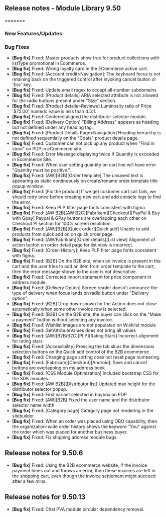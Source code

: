 ## Release notes - Module Library 9.50
=======

### New Features/Updates:

### Bug Fixes

* **[Bug fix]** Fixed: Master products show free for product collections with listType promotional in Ecommerce.
* **[Bug fix]** Fixed: Wrong loyalty card in the ECommerce active cart.
* **[Bug fix]** Fixed: [Account credit>Navigation]: The keyboard focus is not retaining back on the triggered control after invoking cancel button or 'Esc' key.
* **[Bug fix]** Fixed: Update email regex to accept all-number subdomains
* **[Bug fix]** Fixed: [Product details] ARIA selected attribute is not allowed for the radio buttons present under "Size" section.
* **[Bug fix]** Fixed: [Product details>Reviews] Luminosity ratio of Price '$75.00' numeric value is less than 4.5:1.
* **[Bug fix]** Fixed: Centered aligned the distributor selector module.
* **[Bug fix]** Fixed: [Delivery Option] "Billing Address" appears as heading but not defined under any heading tag.
* **[Bug fix]** Fixed: [Product Details Page>Navigation] Heading hierarchy is not defined sequentially on the "Coats" product details page.
* **[Bug fix]** Fixed: Customer can not pick up any product when "Find in store" on PDP in eCommerce site.
* **[Bug fix]** Fixed: Error Message displaying twice if Quantity is exceeded in Ecommerce Site.
* **[Bug fix]** Fixed: When user setting quantity on cart line will have error "Quantity must be positive.".
* **[Bug fix]** Fixed: [AW][B2B][Order template] The unsaved text is appearing as static continuously on create/rename order template title popup window.
* **[Bug fix]** Fixed: [Fix the product] If we get customer cart call fails, we should retry once before creating new cart and add console logs to find the error.
* **[Bug fix]** Fixed: Keep PLP filter page fonts consistent with figma.
* **[Bug fix]** Fixed: [AW B2B][AW B2C][Fabrikam][Checkout][PayPal & Buy with Gpay] Paypal & GPay buttons are overlapping each other on Checkout PI section for 100% screen resolution.
* **[Bug fix]** Fixed: [AW][B2B][Quick order][Quick add] Unable to add products from quick add on on quick order page
* **[Bug fix]** Fixed: [AW/Fabrikam][Order details][List view] Alignment of action button on order detail page for list view is incorrect.
* **[Bug fix]** Fixed: [Order-History]: Keep PLP filter page fonts consistent with figma.
* **[Bug fix]** Fixed: [B2B] On the B2B site, when an invoice is present in the cart and the user tries to add an item from order template to the cart, then the error message shown to the user is not descriptive.
* **[Bug fix]** Fixed: Corrected import statement for price component in address module.
* **[Bug fix]** Fixed: [Delivery Option] Screen reader doesn't announce the type of delivery when focus lands on radio button under "Delivery option".
* **[Bug fix]** Fixed: [B2B] Drop down shown for the Action does not close automatically when some other invoice row is selected.
* **[Bug fix]** Fixed: [B2B] On the B2B site, the buyer can click on the "Make a payment" button without selecting any invoice.
* **[Bug fix]** Fixed: Wishlist images are not populated on Wishlist module
* **[Bug fix]** Fixed: GetAttributeValues does not bring all values
* **[Bug fix]** Fixed: [AW][B2B/B2C][PLP][Rating Stars] Incorrect alignment for rating stars
* **[Bug fix]** Fixed: [Accessibility] Pressing the tab skips the dimensions selection buttons on the Quick add control of the B2B ecommerce
* **[Bug fix]** Fixed: Changing page sorting does not reset page numbering.
* **[Bug fix]** Fixed: [Fabrikam][Checkout][Android]: Save and cancel buttons are overlapping on my address book
* **[Bug fix]** Fixed: [CSS Module Optimization] Included bootstrap CSS for the SDK modules.
* **[Bug fix]** Fixed: [AW B2B][Distributor list] Updated max height for the distributor selector popup.
* **[Bug fix]** Fixed: First variant selected in buybox on PDP
* **[Bug fix]** Fixed: [AW][B2B] Fixed the user name and the distributor selector name width
* **[Bug fix]** Fixed: [Category page] Category page not rendering in the sitebuilder.
* **[Bug fix]** Fixed: When an order was placed using OBO capability, then the organization-wide order history shows the keyword "You" against the order which was placed for another business buyer.
* **[Bug fix]** Fixed: Fix shipping address module bugs.

## Release notes for 9.50.6

* **[Bug fix]** Fixed: Using the B2B ecommerce website, if the invoice payment times out and throws an error, then these invoices are left in the shopping cart, even though the invoice settlement might succeed after a few mins.

## Release notes for 9.50.13

* **[Bug fix]** Fixed: Chat PVA module circular dependency removal.
